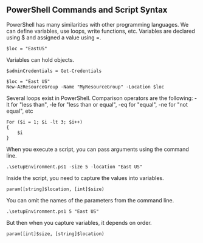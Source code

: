 ## PowerShell Commands and Script Syntax

PowerShell has many similarities with other programming languages. We can define variables, use loops, write functions, etc.
Variables are declared using $ and assigned a value using =.
```
$loc = "EastUS"
```
Variables can hold objects.
```
$adminCredentials = Get-Credentials
```
```
$loc = "East US"
New-AzResourceGroup -Name "MyResourceGroup" -Location $loc
```

Several loops exist in PowerShell.
Comparison operators are the following: -lt for "less than", -le for "less than or equal", -eq for "equal", -ne for "not equal", etc

```
For ($i = 1; $i -lt 3; $i++)
{
    $i
}
```
When you execute a script, you can pass arguments using the command line.
```
.\setupEnvironment.ps1 -size 5 -location "East US"
```
Inside the script, you need to capture the values into variables.
```
param([string]$location, [int]$size)
```
You can omit the names of the parameters from the command line.
```
.\setupEnvironment.ps1 5 "East US"
```
But then when you capture variables, it depends on order.
```
param([int]$size, [string]$location)
```

